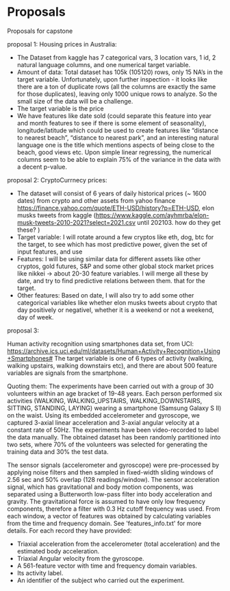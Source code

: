 # Proposals
Proposals for capstone

proposal 1:
Housing prices in Australia:
- The Dataset from kaggle has 7 categorical vars, 3 location vars, 1 id, 2 natural language columns, and one numerical target variable. 
- Amount of data: Total dataset has 105k (105120) rows, only 15 NA’s in the target variable. Unfortunately, upon further inspection - it looks like there are a ton of duplicate rows (all the columns are exactly the same for those duplicates), leaving only 1000 unique rows to analyze. So the small size of the data will be a challenge. 
- The target variable is the price
- We have features like date sold (could separate this feature into year and month features to see if there is some element of seasonality), longitude/latitude which could be used to create  features like “distance to nearest beach”, “distance to nearest park”, and an interesting natural language one is the title which mentions aspects of being close to the beach, good views etc. Upon simple linear regressing, the numerical columns seem to be able to explain 75% of the variance in the data with a decent p-value.

proposal 2:
CryptoCurrnecy prices:
- The dataset will consist of 6 years of daily historical prices (~ 1600 dates) from crypto and other assets from yahoo finance https://finance.yahoo.com/quote/ETH-USD/history?p=ETH-USD, elon musks tweets from kaggle (https://www.kaggle.com/ayhmrba/elon-musk-tweets-2010-2021?select=2021.csv until 202103. how do they get these? ) 
- Target variable: I will rotate around a few cryptos like eth, dog, btc for the target, to see which has most predictive power, given the set of input features, and use
- Features: I will be using similar data for different assets like other cryptos, gold futures, S&P and some other global stock market prices like nikkei -> about 20-30 feature variables. I will merge all these by date, and try to find predictive relations between them. 
 that for the target. 
- Other features: Based on date, I will also try to add some other categorical variables like whether elon musks tweets about crypto that day positively or negativel, whether it is a weekend or not a weekend, day of week. 

proposal 3:

Human activity recognition using smartphones data set, from UCI:
https://archive.ics.uci.edu/ml/datasets/Human+Activity+Recognition+Using+Smartphones#
The target variable is one of 6 types of activity (walking, walking upstairs, walking downstairs etc), and there are about 500 feature variables are signals from the smartphone. 

Quoting them:
The experiments have been carried out with a group of 30 volunteers within an age bracket of 19-48 years. Each person performed six activities (WALKING, WALKING_UPSTAIRS, WALKING_DOWNSTAIRS, SITTING, STANDING, LAYING) wearing a smartphone (Samsung Galaxy S II) on the waist. Using its embedded accelerometer and gyroscope, we captured 3-axial linear acceleration and 3-axial angular velocity at a constant rate of 50Hz. The experiments have been video-recorded to label the data manually. The obtained dataset has been randomly partitioned into two sets, where 70% of the volunteers was selected for generating the training data and 30% the test data. 

The sensor signals (accelerometer and gyroscope) were pre-processed by applying noise filters and then sampled in fixed-width sliding windows of 2.56 sec and 50% overlap (128 readings/window). The sensor acceleration signal, which has gravitational and body motion components, was separated using a Butterworth low-pass filter into body acceleration and gravity. The gravitational force is assumed to have only low frequency components, therefore a filter with 0.3 Hz cutoff frequency was used. From each window, a vector of features was obtained by calculating variables from the time and frequency domain. See 'features_info.txt' for more details. 
For each record they have provided: 
- Triaxial acceleration from the accelerometer (total acceleration) and the estimated body acceleration.
- Triaxial Angular velocity from the gyroscope. 
- A 561-feature vector with time and frequency domain variables. 
- Its activity label. 
- An identifier of the subject who carried out the experiment.



